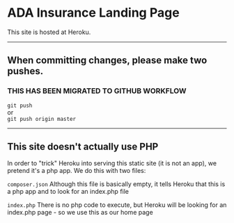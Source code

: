 # ADA Insurance Landing Page

This site is hosted at Heroku.

---

## When committing changes, please make two pushes.

### THIS HAS BEEN MIGRATED TO GITHUB WORKFLOW

``git push``  
 or  
``git push origin master``


---

## This site doesn't actually use PHP

In order to "trick" Heroku into serving this static site (it is not an app), we pretend it's a php app. We do this with two files:

``composer.json`` Although this file is basically empty, it tells Heroku that this is a php app and to look for an index.php file

``index.php`` There is no php code to execute, but Heroku will be looking for an index.php page - so we use this as our home page


